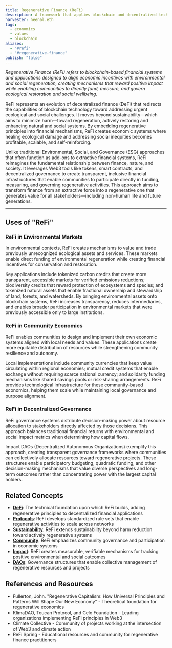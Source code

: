 ```yaml
---
title: Regenerative Finance (ReFi)
description: A framework that applies blockchain and decentralized technologies to create financial systems that regenerate environmental and social value while delivering economic returns
harvester: heenal.eth
tags:
  - economics
  - values
  - blockchain
aliases:
  - "#refi"
  - "#regenerative-finance"
publish: "false"
---
```


_Regenerative Finance (ReFi) refers to blockchain-based financial systems and applications designed to align economic incentives with environmental and social regeneration, creating mechanisms that reward positive impact while enabling communities to directly fund, measure, and govern ecological restoration and social wellbeing._

ReFi represents an evolution of decentralized finance (DeFi) that redirects the capabilities of blockchain technology toward addressing urgent ecological and social challenges. It moves beyond sustainability—which aims to minimize harm—toward regeneration, actively restoring and enhancing natural and social systems. By embedding regenerative principles into financial mechanisms, ReFi creates economic systems where healing ecological damage and addressing social inequities becomes profitable, scalable, and self-reinforcing.

Unlike traditional Environmental, Social, and Governance (ESG) approaches that often function as add-ons to extractive financial systems, ReFi reimagines the fundamental relationship between finance, nature, and society. It leverages Web3 tools like tokens, smart contracts, and decentralized governance to create transparent, inclusive financial infrastructures that enable communities to participate directly in funding, measuring, and governing regenerative activities. This approach aims to transform finance from an extractive force into a regenerative one that generates value for all stakeholders—including non-human life and future generations.

---

## Uses of "ReFi"

### ReFi in Environmental Markets

In environmental contexts, ReFi creates mechanisms to value and trade previously unrecognized ecological assets and services. These markets enable direct funding of environmental regeneration while creating financial incentives for conservation and restoration.

Key applications include tokenized carbon credits that create more transparent, accessible markets for verified emissions reductions; biodiversity credits that reward protection of ecosystems and species; and tokenized natural assets that enable fractional ownership and stewardship of land, forests, and watersheds. By bringing environmental assets onto blockchain systems, ReFi increases transparency, reduces intermediaries, and enables broader participation in environmental markets that were previously accessible only to large institutions.

### ReFi in Community Economics

ReFi enables communities to design and implement their own economic systems aligned with local needs and values. These applications create more equitable distribution of resources while strengthening community resilience and autonomy.

Local implementations include community currencies that keep value circulating within regional economies; mutual credit systems that enable exchange without requiring scarce national currency; and solidarity funding mechanisms like shared savings pools or risk-sharing arrangements. ReFi provides technological infrastructure for these community-based economics, helping them scale while maintaining local governance and purpose alignment.

### ReFi in Decentralized Governance

ReFi governance systems distribute decision-making power about resource allocation to stakeholders directly affected by those decisions. This approach balances traditional financial returns with environmental and social impact metrics when determining how capital flows.

Impact DAOs (Decentralized Autonomous Organizations) exemplify this approach, creating transparent governance frameworks where communities can collectively allocate resources toward regenerative projects. These structures enable participatory budgeting, quadratic funding, and other decision-making mechanisms that value diverse perspectives and long-term outcomes rather than concentrating power with the largest capital holders.

## Related Concepts

- **[DeFi](/tags/defi.md)**: The technical foundation upon which ReFi builds, adding regenerative principles to decentralized financial applications
- **[Protocols](/tags/protocols.md)**: ReFi develops standardized rule sets that enable regenerative activities to scale across networks
- **[Sustainability](/tags/sustainability.md)**: ReFi extends sustainability beyond harm reduction toward actively regenerative systems
- **[Community](/tags/community.md)**: ReFi emphasizes community governance and participation in economic systems
- **[Impact](/tags/impact.md)**: ReFi creates measurable, verifiable mechanisms for tracking positive environmental and social outcomes
- **[DAOs](/tags/daos.md)**: Governance structures that enable collective management of regenerative resources and projects

## References and Resources

- Fullerton, John. "Regenerative Capitalism: How Universal Principles and Patterns Will Shape Our New Economy" - Theoretical foundation for regenerative economics
- KlimaDAO, Toucan Protocol, and Celo Foundation - Leading organizations implementing ReFi principles in Web3
- Climate Collective - Community of projects working at the intersection of Web3 and climate action
- ReFi Spring - Educational resources and community for regenerative finance practitioners